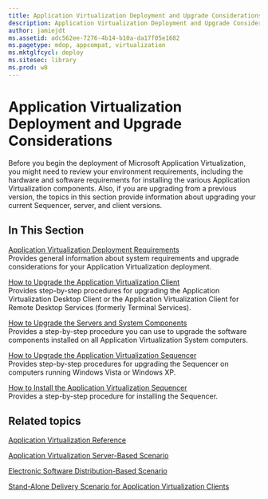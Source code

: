 ```yaml
---
title: Application Virtualization Deployment and Upgrade Considerations
description: Application Virtualization Deployment and Upgrade Considerations
author: jamiejdt
ms.assetid: adc562ee-7276-4b14-b10a-da17f05e1682
ms.pagetype: mdop, appcompat, virtualization
ms.mktglfcycl: deploy
ms.sitesec: library
ms.prod: w8
---
```



# Application Virtualization Deployment and Upgrade Considerations


Before you begin the deployment of Microsoft Application Virtualization, you might need to review your environment requirements, including the hardware and software requirements for installing the various Application Virtualization components. Also, if you are upgrading from a previous version, the topics in this section provide information about upgrading your current Sequencer, server, and client versions.

## In This Section


<a href="" id="application-virtualization-deployment-requirements"></a>[Application Virtualization Deployment Requirements](application-virtualization-deployment-requirements.md)  
Provides general information about system requirements and upgrade considerations for your Application Virtualization deployment.

<a href="" id="how-to-upgrade-the-application-virtualization-client"></a>[How to Upgrade the Application Virtualization Client](how-to-upgrade-the-application-virtualization-client.md)  
Provides step-by-step procedures for upgrading the Application Virtualization Desktop Client or the Application Virtualization Client for Remote Desktop Services (formerly Terminal Services).

<a href="" id="how-to-upgrade-the-servers-and-system-components"></a>[How to Upgrade the Servers and System Components](how-to-upgrade-the-servers-and-system-components.md)  
Provides a step-by-step procedure you can use to upgrade the software components installed on all Application Virtualization System computers.

<a href="" id="how-to-upgrade-the-application-virtualization-sequencer"></a>[How to Upgrade the Application Virtualization Sequencer](how-to-upgrade-the-application-virtualization-sequencer.md)  
Provides step-by-step procedures for upgrading the Sequencer on computers running Windows Vista or Windows XP.

<a href="" id="how-to-install-the-application-virtualization-sequencer"></a>[How to Install the Application Virtualization Sequencer](how-to-install-the-application-virtualization-sequencer.md)  
Provides a step-by-step procedure for installing the Sequencer.

## Related topics


[Application Virtualization Reference](application-virtualization-reference.md)

[Application Virtualization Server-Based Scenario](application-virtualization-server-based-scenario.md)

[Electronic Software Distribution-Based Scenario](electronic-software-distribution-based-scenario.md)

[Stand-Alone Delivery Scenario for Application Virtualization Clients](stand-alone-delivery-scenario-for-application-virtualization-clients.md)

 

 





